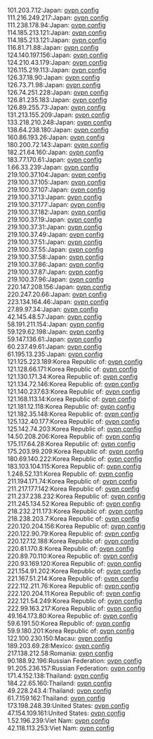 101.203.7.12:Japan: [ovpn config](vpn/101_203_7_12.ovpn)  
111.216.249.217:Japan: [ovpn config](vpn/111_216_249_217.ovpn)  
111.238.178.94:Japan: [ovpn config](vpn/111_238_178_94.ovpn)  
114.185.213.121:Japan: [ovpn config](vpn/114_185_213_121.ovpn)  
114.185.213.121:Japan: [ovpn config](vpn/114_185_213_121.ovpn)  
116.81.71.88:Japan: [ovpn config](vpn/116_81_71_88.ovpn)  
124.140.197.156:Japan: [ovpn config](vpn/124_140_197_156.ovpn)  
124.210.43.179:Japan: [ovpn config](vpn/124_210_43_179.ovpn)  
126.115.219.113:Japan: [ovpn config](vpn/126_115_219_113.ovpn)  
126.37.18.90:Japan: [ovpn config](vpn/126_37_18_90.ovpn)  
126.73.71.98:Japan: [ovpn config](vpn/126_73_71_98.ovpn)  
126.74.251.228:Japan: [ovpn config](vpn/126_74_251_228.ovpn)  
126.81.235.183:Japan: [ovpn config](vpn/126_81_235_183.ovpn)  
126.89.255.73:Japan: [ovpn config](vpn/126_89_255_73.ovpn)  
131.213.155.209:Japan: [ovpn config](vpn/131_213_155_209.ovpn)  
133.218.210.248:Japan: [ovpn config](vpn/133_218_210_248.ovpn)  
138.64.238.180:Japan: [ovpn config](vpn/138_64_238_180.ovpn)  
160.86.193.26:Japan: [ovpn config](vpn/160_86_193_26.ovpn)  
180.200.72.143:Japan: [ovpn config](vpn/180_200_72_143.ovpn)  
182.21.64.160:Japan: [ovpn config](vpn/182_21_64_160.ovpn)  
183.77.170.61:Japan: [ovpn config](vpn/183_77_170_61.ovpn)  
1.66.33.239:Japan: [ovpn config](vpn/1_66_33_239.ovpn)  
219.100.37.104:Japan: [ovpn config](vpn/219_100_37_104.ovpn)  
219.100.37.105:Japan: [ovpn config](vpn/219_100_37_105.ovpn)  
219.100.37.107:Japan: [ovpn config](vpn/219_100_37_107.ovpn)  
219.100.37.13:Japan: [ovpn config](vpn/219_100_37_13.ovpn)  
219.100.37.177:Japan: [ovpn config](vpn/219_100_37_177.ovpn)  
219.100.37.182:Japan: [ovpn config](vpn/219_100_37_182.ovpn)  
219.100.37.19:Japan: [ovpn config](vpn/219_100_37_19.ovpn)  
219.100.37.31:Japan: [ovpn config](vpn/219_100_37_31.ovpn)  
219.100.37.49:Japan: [ovpn config](vpn/219_100_37_49.ovpn)  
219.100.37.51:Japan: [ovpn config](vpn/219_100_37_51.ovpn)  
219.100.37.55:Japan: [ovpn config](vpn/219_100_37_55.ovpn)  
219.100.37.58:Japan: [ovpn config](vpn/219_100_37_58.ovpn)  
219.100.37.86:Japan: [ovpn config](vpn/219_100_37_86.ovpn)  
219.100.37.87:Japan: [ovpn config](vpn/219_100_37_87.ovpn)  
219.100.37.96:Japan: [ovpn config](vpn/219_100_37_96.ovpn)  
220.147.208.156:Japan: [ovpn config](vpn/220_147_208_156.ovpn)  
220.247.20.66:Japan: [ovpn config](vpn/220_247_20_66.ovpn)  
223.134.164.46:Japan: [ovpn config](vpn/223_134_164_46.ovpn)  
27.89.97.34:Japan: [ovpn config](vpn/27_89_97_34.ovpn)  
42.145.48.57:Japan: [ovpn config](vpn/42_145_48_57.ovpn)  
58.191.211.154:Japan: [ovpn config](vpn/58_191_211_154.ovpn)  
59.129.62.198:Japan: [ovpn config](vpn/59_129_62_198.ovpn)  
59.147.136.61:Japan: [ovpn config](vpn/59_147_136_61.ovpn)  
60.237.49.61:Japan: [ovpn config](vpn/60_237_49_61.ovpn)  
61.195.13.235:Japan: [ovpn config](vpn/61_195_13_235.ovpn)  
121.125.223.189:Korea Republic of: [ovpn config](vpn/121_125_223_189.ovpn)  
121.128.66.171:Korea Republic of: [ovpn config](vpn/121_128_66_171.ovpn)  
121.130.171.34:Korea Republic of: [ovpn config](vpn/121_130_171_34.ovpn)  
121.134.72.146:Korea Republic of: [ovpn config](vpn/121_134_72_146.ovpn)  
121.140.237.63:Korea Republic of: [ovpn config](vpn/121_140_237_63.ovpn)  
121.168.113.14:Korea Republic of: [ovpn config](vpn/121_168_113_14.ovpn)  
121.181.12.118:Korea Republic of: [ovpn config](vpn/121_181_12_118.ovpn)  
121.182.35.148:Korea Republic of: [ovpn config](vpn/121_182_35_148.ovpn)  
125.132.40.177:Korea Republic of: [ovpn config](vpn/125_132_40_177.ovpn)  
125.142.74.203:Korea Republic of: [ovpn config](vpn/125_142_74_203.ovpn)  
14.50.208.206:Korea Republic of: [ovpn config](vpn/14_50_208_206.ovpn)  
175.117.64.28:Korea Republic of: [ovpn config](vpn/175_117_64_28.ovpn)  
175.203.99.209:Korea Republic of: [ovpn config](vpn/175_203_99_209.ovpn)  
180.69.140.222:Korea Republic of: [ovpn config](vpn/180_69_140_222.ovpn)  
183.103.104.115:Korea Republic of: [ovpn config](vpn/183_103_104_115.ovpn)  
1.248.52.131:Korea Republic of: [ovpn config](vpn/1_248_52_131.ovpn)  
211.194.171.74:Korea Republic of: [ovpn config](vpn/211_194_171_74.ovpn)  
211.217.177.142:Korea Republic of: [ovpn config](vpn/211_217_177_142.ovpn)  
211.237.238.232:Korea Republic of: [ovpn config](vpn/211_237_238_232.ovpn)  
211.245.134.52:Korea Republic of: [ovpn config](vpn/211_245_134_52.ovpn)  
218.232.211.173:Korea Republic of: [ovpn config](vpn/218_232_211_173.ovpn)  
218.238.203.7:Korea Republic of: [ovpn config](vpn/218_238_203_7.ovpn)  
220.120.204.156:Korea Republic of: [ovpn config](vpn/220_120_204_156.ovpn)  
220.122.90.79:Korea Republic of: [ovpn config](vpn/220_122_90_79.ovpn)  
220.127.12.188:Korea Republic of: [ovpn config](vpn/220_127_12_188.ovpn)  
220.81.170.8:Korea Republic of: [ovpn config](vpn/220_81_170_8.ovpn)  
220.89.70.110:Korea Republic of: [ovpn config](vpn/220_89_70_110.ovpn)  
220.93.169.120:Korea Republic of: [ovpn config](vpn/220_93_169_120.ovpn)  
221.154.91.202:Korea Republic of: [ovpn config](vpn/221_154_91_202.ovpn)  
221.167.51.214:Korea Republic of: [ovpn config](vpn/221_167_51_214.ovpn)  
222.112.211.76:Korea Republic of: [ovpn config](vpn/222_112_211_76.ovpn)  
222.120.204.11:Korea Republic of: [ovpn config](vpn/222_120_204_11.ovpn)  
222.121.54.249:Korea Republic of: [ovpn config](vpn/222_121_54_249.ovpn)  
222.99.163.217:Korea Republic of: [ovpn config](vpn/222_99_163_217.ovpn)  
49.164.173.80:Korea Republic of: [ovpn config](vpn/49_164_173_80.ovpn)  
59.6.191.50:Korea Republic of: [ovpn config](vpn/59_6_191_50.ovpn)  
59.9.180.201:Korea Republic of: [ovpn config](vpn/59_9_180_201.ovpn)  
122.100.230.150:Macau: [ovpn config](vpn/122_100_230_150.ovpn)  
189.203.69.28:Mexico: [ovpn config](vpn/189_203_69_28.ovpn)  
217.138.212.58:Romania: [ovpn config](vpn/217_138_212_58.ovpn)  
90.188.92.196:Russian Federation: [ovpn config](vpn/90_188_92_196.ovpn)  
91.205.236.157:Russian Federation: [ovpn config](vpn/91_205_236_157.ovpn)  
171.4.152.138:Thailand: [ovpn config](vpn/171_4_152_138.ovpn)  
184.22.65.160:Thailand: [ovpn config](vpn/184_22_65_160.ovpn)  
49.228.243.4:Thailand: [ovpn config](vpn/49_228_243_4.ovpn)  
61.7.159.162:Thailand: [ovpn config](vpn/61_7_159_162.ovpn)  
173.198.248.39:United States: [ovpn config](vpn/173_198_248_39.ovpn)  
47.154.109.161:United States: [ovpn config](vpn/47_154_109_161.ovpn)  
1.52.196.239:Viet Nam: [ovpn config](vpn/1_52_196_239.ovpn)  
42.118.113.253:Viet Nam: [ovpn config](vpn/42_118_113_253.ovpn)  
